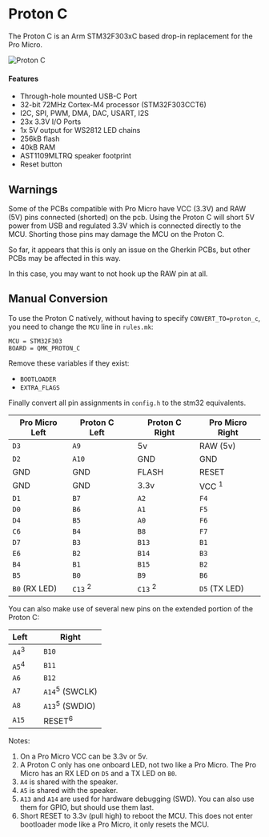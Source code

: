 # Proton C

The Proton C is an Arm STM32F303xC based drop-in replacement for the Pro Micro.

<img src="https://i.imgur.com/GdsN1Rdh.jpg" alt="Proton C" />

#### Features

* Through-hole mounted USB-C Port
* 32-bit 72MHz Cortex-M4 processor (STM32F303CCT6)
* I2C, SPI, PWM, DMA, DAC, USART, I2S
* 23x 3.3V I/O Ports
* 1x 5V output for WS2812 LED chains
* 256kB flash
* 40kB RAM
* AST1109MLTRQ speaker footprint
* Reset button

## Warnings

Some of the PCBs compatible with Pro Micro have VCC (3.3V) and RAW (5V) pins connected (shorted) on the pcb. Using the Proton C will short 5V power from USB and regulated 3.3V which is connected directly to the MCU. Shorting those pins may damage the MCU on the Proton C.

So far, it appears that this is only an issue on the Gherkin PCBs, but other PCBs may be affected in this way.

In this case, you may want to not hook up the RAW pin at all.

## Manual Conversion

To use the Proton C natively, without having to specify `CONVERT_TO=proton_c`, you need to change the `MCU` line in `rules.mk`:

```
MCU = STM32F303
BOARD = QMK_PROTON_C
```

Remove these variables if they exist:

* `BOOTLOADER`
* `EXTRA_FLAGS`

Finally convert all pin assignments in `config.h` to the stm32 equivalents.

| Pro Micro Left | Proton C Left | | Proton C Right | Pro Micro Right |
|-----------|----------|-|----------|-----------|
| `D3` | `A9` | | 5v | RAW (5v) |
| `D2` | `A10` | | GND | GND |
| GND | GND | | FLASH | RESET |
| GND | GND | | 3.3v | VCC <sup>1</sup> |
| `D1` | `B7` | | `A2` | `F4` |
| `D0` | `B6` | | `A1` | `F5` |
| `D4` | `B5` | | `A0` | `F6` |
| `C6` | `B4` | | `B8` | `F7` |
| `D7` | `B3` | | `B13` | `B1` |
| `E6` | `B2` | | `B14` | `B3` |
| `B4` | `B1` | | `B15` | `B2` |
| `B5` | `B0` | | `B9` | `B6` |
| `B0` (RX LED) | `C13` <sup>2</sup> | | `C13` <sup>2</sup> | `D5` (TX LED) |

You can also make use of several new pins on the extended portion of the Proton C:

| Left | | Right | 
|------|-|-------|
| `A4`<sup>3</sup> | | `B10` |
| `A5`<sup>4</sup> | | `B11` |
| `A6` | | `B12` |
| `A7` | | `A14`<sup>5</sup> (SWCLK) |
| `A8` | | `A13`<sup>5</sup> (SWDIO) |
| `A15` | | RESET<sup>6</sup> |

Notes:

1. On a Pro Micro VCC can be 3.3v or 5v.
2. A Proton C only has one onboard LED, not two like a Pro Micro. The Pro Micro has an RX LED on `D5` and a TX LED on `B0`.
3. `A4` is shared with the speaker.
4. `A5` is shared with the speaker.
5. `A13` and `A14` are used for hardware debugging (SWD). You can also use them for GPIO, but should use them last.
6. Short RESET to 3.3v (pull high) to reboot the MCU. This does not enter bootloader mode like a Pro Micro, it only resets the MCU.
